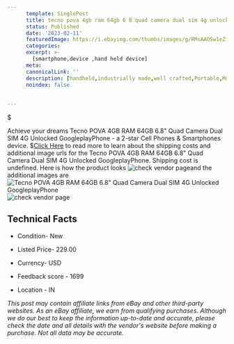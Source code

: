 ```yaml
---
      template: SinglePost
      title: tecno pova 4gb ram 64gb 6 8 quad camera dual sim 4g unlocked googleplayphone
      status: Published
      date: '2023-02-11'
      featuredImage: https://i.ebayimg.com/thumbs/images/g/RMsAAOSw1eZfzIao/s-l225.jpg
      categories: 
      excerpt: >-
        [smartphone,device ,hand held device]
      meta:
      canonicalLink: ''
      description: [handheld,industrially made,well crafted,Portable,Mobile,Compact,Convenient,Lightweight,Maneuverable,Man-portable,Miniature,Carriable,Hand-held,Light,Holdable,Transportable,Mobile device,Pocket-sized,On-the-go,Wireless,Cordless,Compact size,Convenient size, smartphone,device ,hand held device]
      noindex: false
      
        
---
```

$

Achieve your dreams Tecno POVA 4GB RAM 64GB 6.8" Quad Camera Dual SIM 4G Unlocked GoogleplayPhone - a 2-star Cell Phones & Smartphones device.
$[Click Here](https://www.ebay.com/itm/174548990524?hash=item28a3ee3a3c%3Ag%3ARMsAAOSw1eZfzIao&mkevt=1&mkcid=1&mkrid=711-53200-19255-0&campid=%253CePNCampaignId%253E&customid=%253CreferenceId%253E&toolid=10049) to read more to learn about the shipping costs and additional image urls for the Tecno POVA 4GB RAM 64GB 6.8" Quad Camera Dual SIM 4G Unlocked GoogleplayPhone. Shipping cost is undefined. Here is how the product looks ![check vendor page](https://i.ebayimg.com/thumbs/images/g/RMsAAOSw1eZfzIao/s-l225.jpg)and the additional images are![Tecno POVA 4GB RAM 64GB 6.8" Quad Camera Dual SIM 4G Unlocked GoogleplayPhone](https://i.ebayimg.com/images/g/RMsAAOSw1eZfzIao/s-l960.jpg)![check vendor page](https://origin-galleryplus.ebayimg.com/ws/web/174548990524_2_0_1/225x225.jpg,https://origin-galleryplus.ebayimg.com/ws/web/174548990524_3_0_1/225x225.jpg,https://origin-galleryplus.ebayimg.com/ws/web/174548990524_4_0_1/225x225.jpg,https://origin-galleryplus.ebayimg.com/ws/web/174548990524_5_0_1/225x225.jpg,https://origin-galleryplus.ebayimg.com/ws/web/174548990524_6_0_1/225x225.jpg,https://origin-galleryplus.ebayimg.com/ws/web/174548990524_7_0_1/225x225.jpg,https://origin-galleryplus.ebayimg.com/ws/web/174548990524_8_0_1/225x225.jpg)



 ## Technical Facts 



     
      

 - Condition- New 


      

 - Listed Price- 229.00 


      

 - Currency- USD 


      

 - Feedback score - 1699 


      

 - Location - IN 


      
      

 *_This post may contain affiliate links from eBay and other third-party websites. As an eBay affiliate, we earn from qualifying purchases. Although we do our best to keep the information up-to-date and accurate, please check the date and all details with the vendor's website before making a purchase. Not all data may be accurate._*






